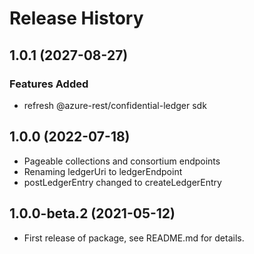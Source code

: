 # Release History

## 1.0.1 (2027-08-27)

### Features Added
- refresh @azure-rest/confidential-ledger sdk

## 1.0.0 (2022-07-18)
- Pageable collections and consortium endpoints
- Renaming ledgerUri to ledgerEndpoint
- postLedgerEntry changed to createLedgerEntry

## 1.0.0-beta.2 (2021-05-12)

- First release of package, see README.md for details.
